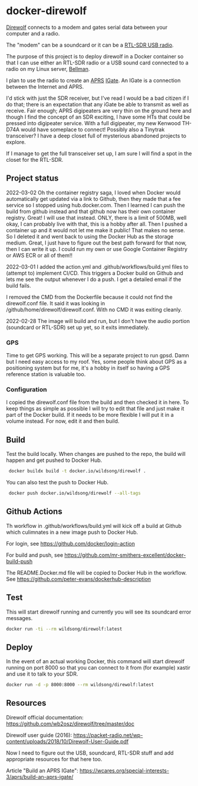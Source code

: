 # docker-direwolf

[Direwolf](https://github.com/wb2osz/direwolf) connects to a modem
and gates serial data between your computer and a radio.

The "modem" can be a soundcard or it can be a [RTL-SDR USB radio](https://www.rtl-sdr.com).

The purpose of this project is to deploy direwolf in
a Docker container so that I can use either an RTL-SDR radio
or a USB sound card connected to a radio on my Linux server, [Bellman]().

I plan to use the radio to create an [APRS](https://aprs.org) [IGate](http://www.aprs-is.net/IGating.aspx).
An IGate is a connection between the Internet and APRS.

I'd stick with just the SDR receiver, but I've read I would be a bad
citizen if I do that; there is an expectation that any iGate be able
to transmit as well as receive. Fair enough; APRS digipeaters are very
thin on the ground here and though I find the concept of an SDR
exciting, I have some HTs that could be pressed into digipeater
service. With a full digipeater, my new Kenwood TH-D74A would have
someplace to connect!  Possibly also a Tinytrak transceiver? I have a
deep closet full of mysterious abandoned projects to explore.

If I manage to get the full transceiver set up, I am sure I will find
a spot in the closet for the RTL-SDR.

## Project status

2022-03-02 Oh the container registry saga, I loved when Docker would automatically
get updated via a link to Github, then they made that a fee service so I stopped using
hub.docker.com. Then I learned I can push the build from github instead and that github
now has their own container registry. Great! I will use that instead. ONLY, there is a
limit of 500MB, well okay, I can probably live with that, this is a hobby after all.
Then I pushed a container up and it would not let me make it public! That makes no
sense. So I deleted it and went back to using the Docker Hub as the storage medium.
Great, I just have to figure out the best path forward for that now, then I can write
it up. I could run my own or use Google Container Registry or AWS ECR or all of them!!

2022-03-01 I added the action.yml and .github/workflows/build.yml files
to (attempt to) implement CI/CD.
This triggers a Docker build on Github and lets me see the output
whenever I do a push. I get a detailed email if the build fails.

I removed the CMD from the Dockerfile because it could not find the direwolf.conf file. It said it was looking in /github/home/direwolf/direwolf.conf. With no CMD it was exiting cleanly.


2022-02-28 The image will build and run, but I don't have the audio portion (soundcard or RTL-SDR)
set up yet, so it exits immediately.

### GPS

Time to get GPS working. This will be a separate project to run gpsd.
Damn but I need easy access to my roof. Yes, some people think about
GPS as a positioning system but for me, it's a hobby in itself so
having a GPS reference station is valuable too.

### Configuration

I copied the direwolf.conf file from the build and then checked it in here.
To keep things as simple as possible I will try to edit that file and just
make it part of the Docker build. If it needs to be more flexible I will
put it in a volume instead. For now, edit it and then build.

## Build

Test the build locally. When changes are pushed to the repo, 
the build will happen and get pushed to Docker Hub.

```bash
 docker buildx build -t docker.io/wildsong/direwolf .
```
You can also test the push to Docker Hub.

```bash
 docker push docker.io/wildsong/direwolf --all-tags
```

## Github Actions

Th workflow in .github/workflows/build.yml will kick off a build
at Github which culimnates in a new image push to Docker Hub.

For login, see https://github.com/docker/login-action

For build and push, see https://github.com/mr-smithers-excellent/docker-build-push

The README.Docker.md file will be copied to Docker Hub in the workflow.
See https://github.com/peter-evans/dockerhub-description

## Test

This will start direwolf running and currently you will see its soundcard error messages.
```bash
docker run -ti --rm wildsong/direwolf:latest
```

## Deploy

In the event of an actual working Docker,
this command will start direwolf running on port 8000
so that you can connect to it from (for example)
xastir and use it to talk to your SDR.

```bash
docker run -d -p 8000:8000 --rm wildsong/direwolf:latest
```

## Resources

Direwolf official documentation: https://github.com/wb2osz/direwolf/tree/master/doc

Direwolf user guide (2016): https://packet-radio.net/wp-content/uploads/2018/10/Direwolf-User-Guide.pdf

Now I need to figure out the USB, soundcard, RTL-SDR stuff and add appropriate resources for that here too.

Article "Build an APRS IGate": https://wcares.org/special-interests-3/aprs/build-an-aprs-igate/


